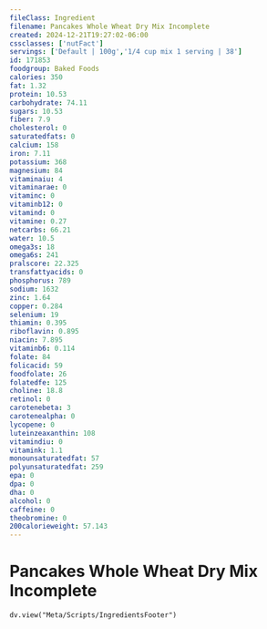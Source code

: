 ```yaml
---
fileClass: Ingredient
filename: Pancakes Whole Wheat Dry Mix Incomplete
created: 2024-12-21T19:27:02-06:00
cssclasses: ['nutFact']
servings: ['Default | 100g','1/4 cup mix 1 serving | 38']
id: 171853
foodgroup: Baked Foods
calories: 350
fat: 1.32
protein: 10.53
carbohydrate: 74.11
sugars: 10.53
fiber: 7.9
cholesterol: 0
saturatedfats: 0
calcium: 158
iron: 7.11
potassium: 368
magnesium: 84
vitaminaiu: 4
vitaminarae: 0
vitaminc: 0
vitaminb12: 0
vitamind: 0
vitamine: 0.27
netcarbs: 66.21
water: 10.5
omega3s: 18
omega6s: 241
pralscore: 22.325
transfattyacids: 0
phosphorus: 789
sodium: 1632
zinc: 1.64
copper: 0.284
selenium: 19
thiamin: 0.395
riboflavin: 0.895
niacin: 7.895
vitaminb6: 0.114
folate: 84
folicacid: 59
foodfolate: 26
folatedfe: 125
choline: 18.8
retinol: 0
carotenebeta: 3
carotenealpha: 0
lycopene: 0
luteinzeaxanthin: 108
vitamindiu: 0
vitamink: 1.1
monounsaturatedfat: 57
polyunsaturatedfat: 259
epa: 0
dpa: 0
dha: 0
alcohol: 0
caffeine: 0
theobromine: 0
200calorieweight: 57.143
---
```


# Pancakes Whole Wheat Dry Mix Incomplete

```dataviewjs
dv.view("Meta/Scripts/IngredientsFooter")
```